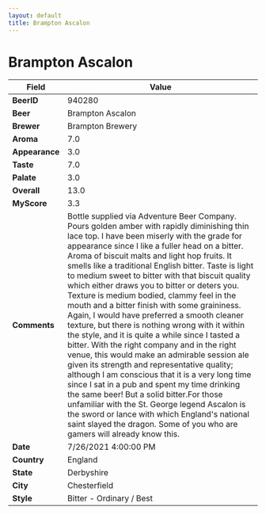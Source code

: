 ```yaml
---
layout: default
title: Brampton Ascalon
---
```


# Brampton Ascalon

| Field         | Value     |
|---------------|-----------|
| **BeerID** | 940280 |
| **Beer** | Brampton Ascalon |
| **Brewer** | Brampton Brewery |
| **Aroma** | 7.0 |
| **Appearance** | 3.0 |
| **Taste** | 7.0 |
| **Palate** | 3.0 |
| **Overall** | 13.0 |
| **MyScore** | 3.3 |
| **Comments** | Bottle supplied via Adventure Beer Company. Pours golden amber with rapidly diminishing thin lace top. I have been miserly with the grade for appearance since I like a fuller head on a bitter. Aroma of biscuit malts and light hop fruits. It smells like a traditional English bitter. Taste is light to medium sweet to bitter with that biscuit quality which either draws you to bitter or deters you. Texture is medium bodied, clammy feel in the mouth and a bitter finish with some graininess. Again, I would have preferred a smooth cleaner texture, but there is nothing wrong with it within the style, and it is quite a while since I tasted a bitter. With the right company and in the right venue, this would make an admirable session ale given its strength and representative quality; although I am conscious that it is a very long time since I sat in a pub and spent my time drinking the same beer! But a solid bitter.For those unfamiliar with the St. George legend Ascalon is the sword or lance with which England's national saint slayed the dragon. Some of you who are gamers will already know this. |
| **Date** | 7/26/2021 4:00:00 PM |
| **Country** | England |
| **State** | Derbyshire |
| **City** | Chesterfield |
| **Style** | Bitter - Ordinary / Best |
